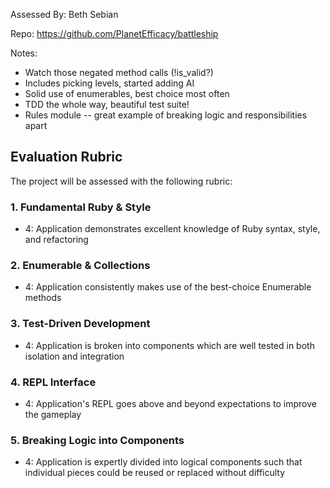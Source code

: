 Assessed By: Beth Sebian

Repo: https://github.com/PlanetEfficacy/battleship

Notes:
- Watch those negated method calls (!is_valid?)
- Includes picking levels, started adding AI
- Solid use of enumerables, best choice most often
- TDD the whole way, beautiful test suite!
- Rules module -- great example of breaking logic and responsibilities apart

## Evaluation Rubric

The project will be assessed with the following rubric:

### 1. Fundamental Ruby & Style
* 4:  Application demonstrates excellent knowledge of Ruby syntax, style, and refactoring

### 2. Enumerable & Collections
* 4: Application consistently makes use of the best-choice Enumerable methods

### 3. Test-Driven Development
* 4: Application is broken into components which are well tested in both isolation and integration

### 4. REPL Interface
* 4: Application's REPL goes above and beyond expectations to improve the gameplay

### 5. Breaking Logic into Components
* 4: Application is expertly divided into logical components such that individual pieces could be reused or replaced without difficulty
